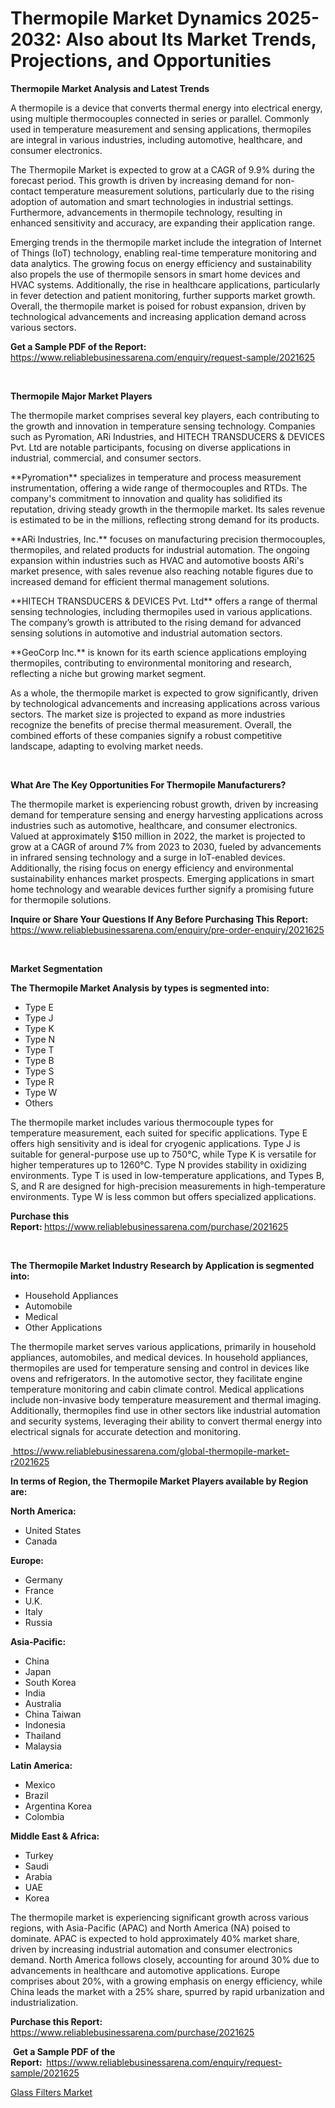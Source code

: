 <p><h1>Thermopile Market Dynamics 2025-2032: Also about Its Market Trends, Projections, and Opportunities</h1></p><p><strong>Thermopile Market Analysis and Latest Trends</strong></p>
<p><p>A thermopile is a device that converts thermal energy into electrical energy, using multiple thermocouples connected in series or parallel. Commonly used in temperature measurement and sensing applications, thermopiles are integral in various industries, including automotive, healthcare, and consumer electronics.</p><p>The Thermopile Market is expected to grow at a CAGR of 9.9% during the forecast period. This growth is driven by increasing demand for non-contact temperature measurement solutions, particularly due to the rising adoption of automation and smart technologies in industrial settings. Furthermore, advancements in thermopile technology, resulting in enhanced sensitivity and accuracy, are expanding their application range.</p><p>Emerging trends in the thermopile market include the integration of Internet of Things (IoT) technology, enabling real-time temperature monitoring and data analytics. The growing focus on energy efficiency and sustainability also propels the use of thermopile sensors in smart home devices and HVAC systems. Additionally, the rise in healthcare applications, particularly in fever detection and patient monitoring, further supports market growth. Overall, the thermopile market is poised for robust expansion, driven by technological advancements and increasing application demand across various sectors.</p></p>
<p><strong>Get a Sample PDF of the Report:&nbsp;</strong> <a href="https://www.reliablebusinessarena.com/enquiry/request-sample/2021625?utm_campaign=3498&utm_medium=2&utm_source=Github&utm_content=ia&utm_term=06042025&utm_id=thermopile">https://www.reliablebusinessarena.com/enquiry/request-sample/2021625</a></p>
<p>&nbsp;</p>
<p><strong>Thermopile Major Market Players</strong></p>
<p><p>The thermopile market comprises several key players, each contributing to the growth and innovation in temperature sensing technology. Companies such as Pyromation, ARi Industries, and HITECH TRANSDUCERS & DEVICES Pvt. Ltd are notable participants, focusing on diverse applications in industrial, commercial, and consumer sectors.</p><p>**Pyromation** specializes in temperature and process measurement instrumentation, offering a wide range of thermocouples and RTDs. The company's commitment to innovation and quality has solidified its reputation, driving steady growth in the thermopile market. Its sales revenue is estimated to be in the millions, reflecting strong demand for its products.</p><p>**ARi Industries, Inc.** focuses on manufacturing precision thermocouples, thermopiles, and related products for industrial automation. The ongoing expansion within industries such as HVAC and automotive boosts ARi's market presence, with sales revenue also reaching notable figures due to increased demand for efficient thermal management solutions.</p><p>**HITECH TRANSDUCERS & DEVICES Pvt. Ltd** offers a range of thermal sensing technologies, including thermopiles used in various applications. The company’s growth is attributed to the rising demand for advanced sensing solutions in automotive and industrial automation sectors. </p><p>**GeoCorp Inc.** is known for its earth science applications employing thermopiles, contributing to environmental monitoring and research, reflecting a niche but growing market segment.</p><p>As a whole, the thermopile market is expected to grow significantly, driven by technological advancements and increasing applications across various sectors. The market size is projected to expand as more industries recognize the benefits of precise thermal measurement. Overall, the combined efforts of these companies signify a robust competitive landscape, adapting to evolving market needs.</p></p>
<p>&nbsp;</p>
<p><strong>What Are The Key Opportunities For Thermopile Manufacturers?</strong></p>
<p><p>The thermopile market is experiencing robust growth, driven by increasing demand for temperature sensing and energy harvesting applications across industries such as automotive, healthcare, and consumer electronics. Valued at approximately $150 million in 2022, the market is projected to grow at a CAGR of around 7% from 2023 to 2030, fueled by advancements in infrared sensing technology and a surge in IoT-enabled devices. Additionally, the rising focus on energy efficiency and environmental sustainability enhances market prospects. Emerging applications in smart home technology and wearable devices further signify a promising future for thermopile solutions.</p></p>
<p><strong>Inquire or Share Your Questions If Any Before Purchasing This Report:</strong> <a href="https://www.reliablebusinessarena.com/enquiry/pre-order-enquiry/2021625?utm_campaign=3498&utm_medium=2&utm_source=Github&utm_content=ia&utm_term=06042025&utm_id=thermopile">https://www.reliablebusinessarena.com/enquiry/pre-order-enquiry/2021625</a></p>
<p>&nbsp;</p>
<p><strong>Market Segmentation</strong></p>
<p><strong>The Thermopile Market Analysis by types is segmented into:</strong></p>
<p><ul><li>Type E</li><li>Type J</li><li>Type K</li><li>Type N</li><li>Type T</li><li>Type B</li><li>Type S</li><li>Type R</li><li>Type W</li><li>Others</li></ul></p>
<p><p>The thermopile market includes various thermocouple types for temperature measurement, each suited for specific applications. Type E offers high sensitivity and is ideal for cryogenic applications. Type J is suitable for general-purpose use up to 750°C, while Type K is versatile for higher temperatures up to 1260°C. Type N provides stability in oxidizing environments. Type T is used in low-temperature applications, and Types B, S, and R are designed for high-precision measurements in high-temperature environments. Type W is less common but offers specialized applications.</p></p>
<p><strong>Purchase this Report:&nbsp;</strong><a href="https://www.reliablebusinessarena.com/purchase/2021625?utm_campaign=3498&utm_medium=2&utm_source=Github&utm_content=ia&utm_term=06042025&utm_id=thermopile">https://www.reliablebusinessarena.com/purchase/2021625</a></p>
<p>&nbsp;</p>
<p><strong>The Thermopile Market Industry Research by Application is segmented into:</strong></p>
<p><ul><li>Household Appliances</li><li>Automobile</li><li>Medical</li><li>Other Applications</li></ul></p>
<p><p>The thermopile market serves various applications, primarily in household appliances, automobiles, and medical devices. In household appliances, thermopiles are used for temperature sensing and control in devices like ovens and refrigerators. In the automotive sector, they facilitate engine temperature monitoring and cabin climate control. Medical applications include non-invasive body temperature measurement and thermal imaging. Additionally, thermopiles find use in other sectors like industrial automation and security systems, leveraging their ability to convert thermal energy into electrical signals for accurate detection and monitoring.</p></p>
<p><a href="https://www.reliablebusinessarena.com/global-thermopile-market-r2021625?utm_campaign=3498&utm_medium=2&utm_source=Github&utm_content=ia&utm_term=06042025&utm_id=thermopile">&nbsp;https://www.reliablebusinessarena.com/global-thermopile-market-r2021625</a></p>
<p><strong>In terms of Region, the Thermopile Market Players available by Region are:</strong></p>
<p>
    <p> <strong> North America: </strong>
        <ul>
            <li>United States</li>
            <li>Canada</li>
        </ul>
        </p> 
    <p> <strong> Europe: </strong>
        <ul>
            <li>Germany</li>
            <li>France</li>
            <li>U.K.</li>
            <li>Italy</li>
            <li>Russia</li>
        </ul>
        </p> 
    <p> <strong> Asia-Pacific: </strong>
        <ul>
            <li>China</li>
            <li>Japan</li>
            <li>South Korea</li>
            <li>India</li>
            <li>Australia</li>
            <li>China Taiwan</li>
            <li>Indonesia</li>
            <li>Thailand</li>
            <li>Malaysia</li>
        </ul>
        </p> 
    <p> <strong> Latin America: </strong>
        <ul>
            <li>Mexico</li>
            <li>Brazil</li>
            <li>Argentina Korea</li>
            <li>Colombia</li>
        </ul>
        </p> 
    <p> <strong> Middle East & Africa: </strong>
        <ul>
            <li>Turkey</li>
            <li>Saudi</li>
            <li>Arabia</li>
            <li>UAE</li>
            <li>Korea</li>
        </ul>
    </p>
    </p>
<p><p>The thermopile market is experiencing significant growth across various regions, with Asia-Pacific (APAC) and North America (NA) poised to dominate. APAC is expected to hold approximately 40% market share, driven by increasing industrial automation and consumer electronics demand. North America follows closely, accounting for around 30% due to advancements in healthcare and automotive applications. Europe comprises about 20%, with a growing emphasis on energy efficiency, while China leads the market with a 25% share, spurred by rapid urbanization and industrialization.</p></p>
<p><strong>Purchase this Report: </strong><a href="https://www.reliablebusinessarena.com/purchase/2021625?utm_campaign=3498&utm_medium=2&utm_source=Github&utm_content=ia&utm_term=06042025&utm_id=thermopile">https://www.reliablebusinessarena.com/purchase/2021625</a></p>
<p>&nbsp;<strong>Get a Sample PDF of the Report:&nbsp;&nbsp;</strong><a href="https://www.reliablebusinessarena.com/enquiry/request-sample/2021625?utm_campaign=3498&utm_medium=2&utm_source=Github&utm_content=ia&utm_term=06042025&utm_id=thermopile">https://www.reliablebusinessarena.com/enquiry/request-sample/2021625</a></p>
<p><strong></strong></p>
<p><p><a href="https://github.com/welidaeisya/Market-Research-Report-List-1/blob/main/glass-filters-market.md?utm_campaign=3498&utm_medium=2&utm_source=Github&utm_content=ia&utm_term=06042025&utm_id=thermopile">Glass Filters Market</a></p></p>